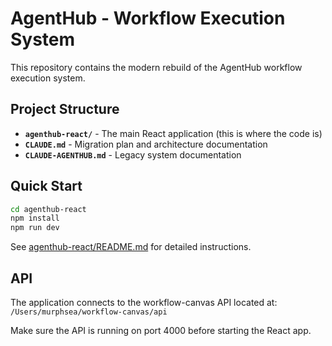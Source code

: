 # AgentHub - Workflow Execution System

This repository contains the modern rebuild of the AgentHub workflow execution system.

## Project Structure

- **`agenthub-react/`** - The main React application (this is where the code is)
- **`CLAUDE.md`** - Migration plan and architecture documentation
- **`CLAUDE-AGENTHUB.md`** - Legacy system documentation

## Quick Start

```bash
cd agenthub-react
npm install
npm run dev
```

See [agenthub-react/README.md](./agenthub-react/README.md) for detailed instructions.

## API

The application connects to the workflow-canvas API located at:
`/Users/murphsea/workflow-canvas/api`

Make sure the API is running on port 4000 before starting the React app.